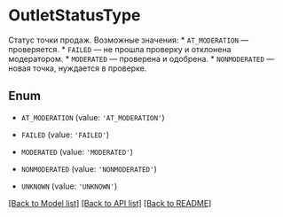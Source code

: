 # OutletStatusType

Статус точки продаж.  Возможные значения:  * `AT_MODERATION` — проверяется. * `FAILED` — не прошла проверку и отклонена модератором. * `MODERATED` — проверена и одобрена. * `NONMODERATED` — новая точка, нуждается в проверке. 

## Enum

* `AT_MODERATION` (value: `'AT_MODERATION'`)

* `FAILED` (value: `'FAILED'`)

* `MODERATED` (value: `'MODERATED'`)

* `NONMODERATED` (value: `'NONMODERATED'`)

* `UNKNOWN` (value: `'UNKNOWN'`)

[[Back to Model list]](../README.md#documentation-for-models) [[Back to API list]](../README.md#documentation-for-api-endpoints) [[Back to README]](../README.md)


